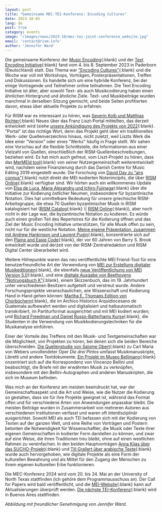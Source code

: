 ```yaml
---
layout: post
title: "Gemeinsame MEC-TEI-Konferenz: Encoding Cultures"
date: 2023-10-05
lang: de
post: true
category: events
image: "/images/news/2023-10/mec-tei-joint-conference_website.jpg"
email: 'contact@rism.info'
author: 'Jennifer Ward'
---
```


Die gemeinsame Konferenz der [Music Encoding](https://music-encoding.org/){:blank} und der [Text Encoding Initiative](https://tei-c.org/){:blank} fand vom 4. bis 8. September 2023 in Paderborn (Deutschland) statt. Das Thema war ["Encoding Cultures"](https://teimec2023.uni-paderborn.de){:blank} und die Woche war voll mit Workshops, Vorträgen, Posterpräsentationen, Treffen und Diskussionen. Es handelte sich um eine hybride Konferenz, bei der einige Vortragende und Teilnehmer online teilnahmen. Die Text Encoding Initiative ist älter, aber sowohl Text- als auch Musikcodierung haben einen ähnlichen Hintergrund und ähnliche Ziele. Text- und Musikbeiträge wurden manchmal in derselben Sitzung gemischt, und beide Seiten profitierten davon, etwas über aktuelle Projekte zu erfahren.

Für RISM war es interessant zu hören, was [Severin Kolb und Matthias Richter](https://teimec2023.uni-paderborn.de/contributions/185.html){:blank} Neues über das Franz Liszt-Portal mitteilten, das derzeit entwickelt wird (siehe [unsere Ankündigung des Projekts von 2022](https://rism.info/electronic_resources/2022/05/02/franz-liszt-digital.html){:blank}. "Portal" ist das richtige Wort, denn das Projekt geht über ein traditionelles Werk- oder Quellenverzeichnis hinaus, nicht zuletzt, weil Liszts Werk die Idee einer "Version" oder eines "Werks" häufig in Frage stellt. Wir sahen eine Vorschau auf die flexible Schnittstelle, die Informationen aus einer Vielzahl von Quellen, einschließlich der RISM-Quellenbeschreibungen, beziehen wird. Es hat mich auch gefreut, vom Liszt-Projekt zu hören, dass das [MerMEId tool](https://www.edirom.de/werkzeuge.html){:blank} von seiner Nutzergemeinschaft weiterentwickelt wird, nachdem seine Finanzierung durch das Danish Centre for Music Editing 2019 eingestellt wurde. Die Forschung von [David Day zu “airs connus”](https://teimec2023.uni-paderborn.de/contributions/122.html){:blank} nutzt direkt die MEI-kodierten Notenincipits, die über [RISM Online](https://rism.online/search?mode=incipits&page=1&rows=20){:blank} verfügbar sind. Wir hörten auch ein willkommenes Update von [Elsa de Luca, Maria Alexandru und Ichiro Fujinaga](https://teimec2023.uni-paderborn.de/contributions/128.html){:blank} über die Initiative zur Kodierung östlicher Neumen, insbesondere für byzantinische Notation. Dies hat unmittelbare Bedeutung für unsere griechische RISM-Arbeitsgruppe, die etwa 70 Quellen byzantinischer Musik in RISM katalogisiert hat ([RISM Catalog](https://opac.rism.info/search?View=rism&siglum=GR-*){:blank} \| [RISM Online](https://rism.online/search?nc=GR&mode=sources&page=1&rows=20){:blank}), aber noch nicht in der Lage war, die byzantinische Notation zu kodieren. Es würde auch einen großen Teil des Repertoires für die Kodierung öffnen und das Ziel der Music Encoding Initiative unterstützen, für alle Musik offen zu sein, nicht nur für die westliche Notation. [Meine eigene Präsentation, zusammen mit Andrew Hankinson und Laurent Pugin](https://teimec2023.uni-paderborn.de/contributions/114.html){:blank}, konzentrierte sich auf den [Plaine and Easie Code](https://www.iaml.info/plaine-easie-code){:blank}, der vor 60 Jahren von Barry S. Brook entwickelt wurde und derzeit von der RISM-Zentralredaktion und RISM Digital Center überarbeitet wird.

Weitere Höhepunkte waren das neu veröffentlichte MEI Friend-Tool für eine benutzerfreundliche Art der Verwendung von [MEI zur Erstellung digitaler Musikeditionen](https://mei-friend.mdw.ac.at/){:blank}, die ebenfalls [neue Veröffentlichung von MEI Version 5.0](https://music-encoding.org/guidelines/v5/content/){:blank}, und eine [digitale Ausgabe von Beethovens "Notirungsbuch K"](https://beethovens-werkstatt.de/zum-notirungsbuch-k/){:blank}, einem Skizzenbuch, das im 19. Jahrhundert unter verschiedenen Besitzern aufgeteilt und verstreut wurde. Andere Forschungsprojekte veranschaulichen, wie Wissenschaft und Kodierung Hand in Hand gehen können: [Martha E. Thomaes Edition von Chorbüchern](https://teimec2023.uni-paderborn.de/contributions/181.html){:blank}, die im Archico Historico Arquidiocesano de Guatemala aufbewahrt werden und digitalisiert und halbautomatisch transkribiert, im Partiturformat ausgerichtet und mit MEI kodiert wurden; und [Richard Freedman und Daniel Russo-Batterhams Kurse](https://teimec2023.uni-paderborn.de/contributions/177.html){:blank}, die Studenten in die Verwendung von Musikkodierungstechniken für die Musikanalyse einführen.

Einer der Vorteile des Treffens mit den Musik- und Textgemeinschaften war die Möglichkeit, von Projekten zu hören, bei denen sich die beiden Bereiche überschneiden. [Die Quellenstudie von Salome Obert](https://teimec2023.uni-paderborn.de/contributions/154.html){:blank} zu Carl Maria von Webers unvollendeter Oper _Die drei Pintos_ umfasst Musikmanuskripte, Libretti und andere Textdokumente. [Ein Projekt im Museo Belliniano](https://teimec2023.uni-paderborn.de/contributions/140.html){:blank} onzentriert sich auf die Korrespondenz von Vincenzo Bellini und beabsichtigt, die Briefe mit der erwähnten Musik zu verknüpfen, insbesondere mit den Bellini-Autographen und anderen Manuskripten, die sich im Museum befinden.

Was mich an der Konferenz am meisten beeindruckt hat, war der Gemeinschaftsaspekt und die Art und Weise, wie die Nutzer die Kodierung so gestalten, dass sie für ihre Projekte geeignet ist, während das Format offen und für verschiedene Arten von Anwendungen anpassbar bleibt. Die meisten Beiträge wurden in Zusammenarbeit von mehreren Autoren aus verschiedenen Institutionen verfasst und waren oft interdisziplinär ausgerichtet. Sowohl MEI als auch TEI befassen sich mit der Kodierung von Texten auf der ganzen Welt, und eine Reihe von Vorträgen und Postern betonten die Notwendigkeit für Wissenschaftler, die Musik oder Texte ihrer eigenen Gemeinschaften in kodierter Form darstellen zu können, und zwar auf eine Weise, die ihren Traditionen treu bleibt, ohne auf einen westlichen Rahmen zu vereinfachen. In den beiden Hauptvorträgen [Anna Kijas über das SUCHO-Projekt](https://teimec2023.uni-paderborn.de/contributions/Keynote-Kijas.html){:blank} und [Till Grallert über arabische Texte](https://teimec2023.uni-paderborn.de/contributions/Keynote-Grallert.html){:blank} wurde auch hervorgehoben, wie digitale Projekte als eine Form der kulturellen Bewahrung und als Mittel für den Zugang der Menschen zu ihrem eigenen kulturellen Erbe funktionieren.

Die MEC-Konferenz 2024 wird vom 20. bis 24. Mai an der University of North Texas stattfinden (ich gehöre dem Programmausschuss an). Der Call for Papers wird bald veröffentlicht, und die [MEI-Website](https://music-encoding.org/){:blank} kann auf Aktualisierungen überprüft werden. [Die nächste TEI-Konferenz](https://members.tei-c.org/Events/meetings){:blank} wird in Buenos Aires stattfinden.
 
_Abbildung mit freundlicher Genehmigung von Jennifer Ward._

